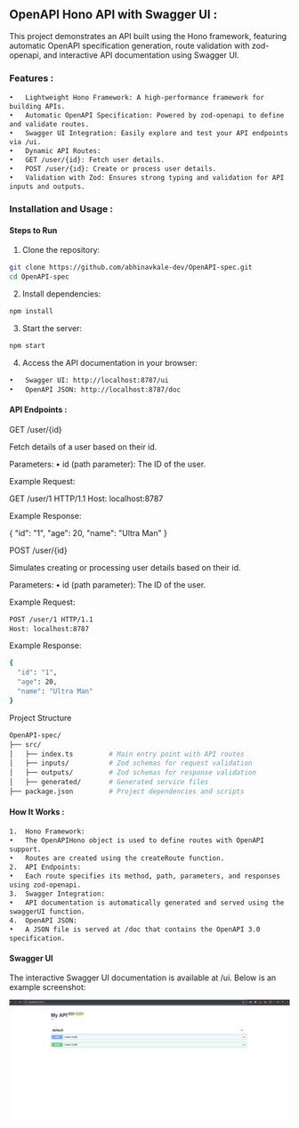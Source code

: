 ## OpenAPI Hono API with Swagger UI :

This project demonstrates an API built using the Hono framework, featuring automatic OpenAPI specification generation, route validation with zod-openapi, and interactive API documentation using Swagger UI.

### Features :
	•	Lightweight Hono Framework: A high-performance framework for building APIs.
	•	Automatic OpenAPI Specification: Powered by zod-openapi to define and validate routes.
	•	Swagger UI Integration: Easily explore and test your API endpoints via /ui.
	•	Dynamic API Routes:
	•	GET /user/{id}: Fetch user details.
	•	POST /user/{id}: Create or process user details.
	•	Validation with Zod: Ensures strong typing and validation for API inputs and outputs.

### Installation and Usage :

#### Steps to Run
1.	Clone the repository:

```bash
git clone https://github.com/abhinavkale-dev/OpenAPI-spec.git
cd OpenAPI-spec
```


2.	Install dependencies:

```bash
npm install
```


3.	Start the server:

```bash
npm start
```


4.	Access the API documentation in your browser:
```bash
•	Swagger UI: http://localhost:8787/ui
•	OpenAPI JSON: http://localhost:8787/doc
```

#### API Endpoints : 

GET /user/{id}

Fetch details of a user based on their id.

Parameters:
	•	id (path parameter): The ID of the user.

Example Request:

GET /user/1 HTTP/1.1
Host: localhost:8787

Example Response:

{
  "id": "1",
  "age": 20,
  "name": "Ultra Man"
}

POST /user/{id}

Simulates creating or processing user details based on their id.

Parameters:
	•	id (path parameter): The ID of the user.

Example Request:

```bash
POST /user/1 HTTP/1.1
Host: localhost:8787
```

Example Response:

```bash
{
  "id": "1",
  "age": 20,
  "name": "Ultra Man"
}
```

Project Structure

```bash
OpenAPI-spec/
├── src/
│   ├── index.ts         # Main entry point with API routes
│   ├── inputs/          # Zod schemas for request validation
│   ├── outputs/         # Zod schemas for response validation
│   ├── generated/       # Generated service files
├── package.json         # Project dependencies and scripts
```
#### How It Works :
	1.	Hono Framework:
	•	The OpenAPIHono object is used to define routes with OpenAPI support.
	•	Routes are created using the createRoute function.
	2.	API Endpoints:
	•	Each route specifies its method, path, parameters, and responses using zod-openapi.
	3.	Swagger Integration:
	•	API documentation is automatically generated and served using the swaggerUI function.
	4.	OpenAPI JSON:
	•	A JSON file is served at /doc that contains the OpenAPI 3.0 specification.

#### Swagger UI

The interactive Swagger UI documentation is available at /ui. Below is an example screenshot:

![Swagger UI Screenshot](assets/swagger-ui-screenshot.jpeg)

